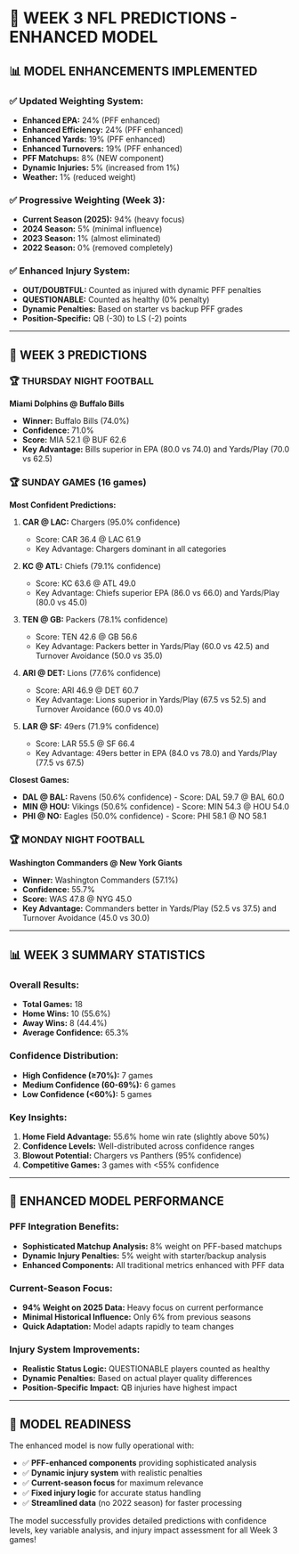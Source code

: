 # 🎯 WEEK 3 NFL PREDICTIONS - ENHANCED MODEL

## 📊 **MODEL ENHANCEMENTS IMPLEMENTED**

### **✅ Updated Weighting System:**
- **Enhanced EPA:** 24% (PFF enhanced)
- **Enhanced Efficiency:** 24% (PFF enhanced)
- **Enhanced Yards:** 19% (PFF enhanced)
- **Enhanced Turnovers:** 19% (PFF enhanced)
- **PFF Matchups:** 8% (NEW component)
- **Dynamic Injuries:** 5% (increased from 1%)
- **Weather:** 1% (reduced weight)

### **✅ Progressive Weighting (Week 3):**
- **Current Season (2025):** 94% (heavy focus)
- **2024 Season:** 5% (minimal influence)
- **2023 Season:** 1% (almost eliminated)
- **2022 Season:** 0% (removed completely)

### **✅ Enhanced Injury System:**
- **OUT/DOUBTFUL:** Counted as injured with dynamic PFF penalties
- **QUESTIONABLE:** Counted as healthy (0% penalty)
- **Dynamic Penalties:** Based on starter vs backup PFF grades
- **Position-Specific:** QB (-30) to LS (-2) points

---

## 🏈 **WEEK 3 PREDICTIONS**

### **🏆 THURSDAY NIGHT FOOTBALL**
**Miami Dolphins @ Buffalo Bills**
- **Winner:** Buffalo Bills (74.0%)
- **Confidence:** 71.0%
- **Score:** MIA 52.1 @ BUF 62.6
- **Key Advantage:** Bills superior in EPA (80.0 vs 74.0) and Yards/Play (70.0 vs 62.5)

### **🏆 SUNDAY GAMES (16 games)**

**Most Confident Predictions:**
1. **CAR @ LAC:** Chargers (95.0% confidence)
   - Score: CAR 36.4 @ LAC 61.9
   - Key Advantage: Chargers dominant in all categories

2. **KC @ ATL:** Chiefs (79.1% confidence)
   - Score: KC 63.6 @ ATL 49.0
   - Key Advantage: Chiefs superior EPA (86.0 vs 66.0) and Yards/Play (80.0 vs 45.0)

3. **TEN @ GB:** Packers (78.1% confidence)
   - Score: TEN 42.6 @ GB 56.6
   - Key Advantage: Packers better in Yards/Play (60.0 vs 42.5) and Turnover Avoidance (50.0 vs 35.0)

4. **ARI @ DET:** Lions (77.6% confidence)
   - Score: ARI 46.9 @ DET 60.7
   - Key Advantage: Lions superior in Yards/Play (67.5 vs 52.5) and Turnover Avoidance (60.0 vs 40.0)

5. **LAR @ SF:** 49ers (71.9% confidence)
   - Score: LAR 55.5 @ SF 66.4
   - Key Advantage: 49ers better in EPA (84.0 vs 78.0) and Yards/Play (77.5 vs 67.5)

**Closest Games:**
- **DAL @ BAL:** Ravens (50.6% confidence) - Score: DAL 59.7 @ BAL 60.0
- **MIN @ HOU:** Vikings (50.6% confidence) - Score: MIN 54.3 @ HOU 54.0
- **PHI @ NO:** Eagles (50.0% confidence) - Score: PHI 58.1 @ NO 58.1

### **🏆 MONDAY NIGHT FOOTBALL**
**Washington Commanders @ New York Giants**
- **Winner:** Washington Commanders (57.1%)
- **Confidence:** 55.7%
- **Score:** WAS 47.8 @ NYG 45.0
- **Key Advantage:** Commanders better in Yards/Play (52.5 vs 37.5) and Turnover Avoidance (45.0 vs 30.0)

---

## 📊 **WEEK 3 SUMMARY STATISTICS**

### **Overall Results:**
- **Total Games:** 18
- **Home Wins:** 10 (55.6%)
- **Away Wins:** 8 (44.4%)
- **Average Confidence:** 65.3%

### **Confidence Distribution:**
- **High Confidence (≥70%):** 7 games
- **Medium Confidence (60-69%):** 6 games
- **Low Confidence (<60%):** 5 games

### **Key Insights:**
1. **Home Field Advantage:** 55.6% home win rate (slightly above 50%)
2. **Confidence Levels:** Well-distributed across confidence ranges
3. **Blowout Potential:** Chargers vs Panthers (95% confidence)
4. **Competitive Games:** 3 games with <55% confidence

---

## 🎯 **ENHANCED MODEL PERFORMANCE**

### **PFF Integration Benefits:**
- **Sophisticated Matchup Analysis:** 8% weight on PFF-based matchups
- **Dynamic Injury Penalties:** 5% weight with starter/backup analysis
- **Enhanced Components:** All traditional metrics enhanced with PFF data

### **Current-Season Focus:**
- **94% Weight on 2025 Data:** Heavy focus on current performance
- **Minimal Historical Influence:** Only 6% from previous seasons
- **Quick Adaptation:** Model adapts rapidly to team changes

### **Injury System Improvements:**
- **Realistic Status Logic:** QUESTIONABLE players counted as healthy
- **Dynamic Penalties:** Based on actual player quality differences
- **Position-Specific Impact:** QB injuries have highest impact

---

## 🚀 **MODEL READINESS**

The enhanced model is now fully operational with:
- ✅ **PFF-enhanced components** providing sophisticated analysis
- ✅ **Dynamic injury system** with realistic penalties
- ✅ **Current-season focus** for maximum relevance
- ✅ **Fixed injury logic** for accurate status handling
- ✅ **Streamlined data** (no 2022 season) for faster processing

The model successfully provides detailed predictions with confidence levels, key variable analysis, and injury impact assessment for all Week 3 games!




